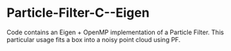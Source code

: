 # Particle-Filter-C--Eigen

Code contains an Eigen + OpenMP implementation of a Particle Filter. This particular usage fits a box into a noisy point cloud using PF.
